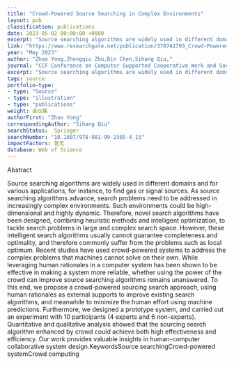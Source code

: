 ```yaml
---
title: "Crowd-Powered Source Searching in Complex Environments"
layout: pub
classification: publications
date: 2023-05-02 00:00:00 +0000
excerpt: "Source searching algorithms are widely used in different domains and for various applications, for instance, to find gas or signal sources. As source searching algorithms advance, search problems need to be addressed in increasingly complex environments. Such environments could be high-dimensional and highly dynamic. Therefore, novel search algorit..."
link: "https://www.researchgate.net/publication/370741793_Crowd-Powered_Source_Searching_in_Complex_Environments"
year: "May 2023"
author: "Zhao Yong,Zhengqiu Zhu,Bin Chen,Sihang Qiu,"
journal: "CCF Conference on Computer Supported Cooperative Work and Social Computing"
excerpt: "Source searching algorithms are widely used in different domains and for various applications, for instance, to find gas or signal sources. As source searching algorithms advance, search problems need to be addressed in increasingly complex environments. Such environments could be high-dimensional and highly dynamic. Therefore, novel search algorit..."
tags: source
portfolio-type: 
- type: "Source"
- type: "illustration"
- type: "publications"
weight: 会议集
authorFirst: "Zhao Yong"
correspondingAuthor: "Sihang Qiu"
searchStatus:  Springer
searchNumber: "10.1007/978-981-99-2385-4_15"
impactFactors: 暂无
database: Web of Science
---
```

Abstract

Source searching algorithms are widely used in different domains and for various applications, for instance, to find gas or signal sources. As source searching algorithms advance, search problems need to be addressed in increasingly complex environments. Such environments could be high-dimensional and highly dynamic. Therefore, novel search algorithms have been designed, combining heuristic methods and intelligent optimization, to tackle search problems in large and complex search space. However, these intelligent search algorithms usually cannot guarantee completeness and optimality, and therefore commonly suffer from the problems such as local optimum. Recent studies have used crowd-powered systems to address the complex problems that machines cannot solve on their own. While leveraging human rationales in a computer system has been shown to be effective in making a system more reliable, whether using the power of the crowd can improve source searching algorithms remains unanswered. To this end, we propose a crowd-powered sourcing search approach, using human rationales as external supports to improve existing search algorithms, and meanwhile to minimize the human effort using machine predictions. Furthermore, we designed a prototype system, and carried out an experiment with 10 participants (4 experts and 6 non-experts). Quantitative and qualitative analysis showed that the sourcing search algorithm enhanced by crowd could achieve both high effectiveness and efficiency. Our work provides valuable insights in human-computer collaborative system design.KeywordsSource searchingCrowd-powered systemCrowd computing